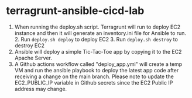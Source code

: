 # terragrunt-ansible-cicd-lab

1. When running the deploy.sh script. Terragrunt will run to deploy EC2 instance and then it will generate an inventory.ini file for Ansible to run.
   2. Run `deploy.sh deploy` to deploy EC2
   3. Run `deploy.sh destroy` to destroy EC2
2. Ansible will deploy a simple Tic-Tac-Toe app by copying it to the EC2 Apache Server.
3. A Github actions workflow called "deploy_app.yml" will create a temp VM and run the ansible playbook to deploy the latest app code after receiving a change on the main branch. Please note to update the EC2_PUBLIC_IP variable in Github secrets since the EC2 Public IP address may change.